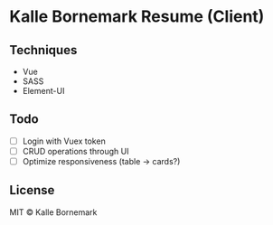 # Kalle Bornemark Resume (Client)

## Techniques
* Vue
* SASS
* Element-UI

## Todo

- [ ] Login with Vuex token
- [ ] CRUD operations through UI
- [ ] Optimize responsiveness (table -> cards?)

## License

MIT © Kalle Bornemark
